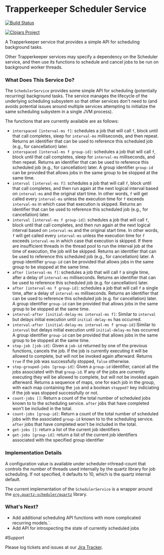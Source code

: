 # Trapperkeeper Scheduler Service

[![Build Status](https://travis-ci.org/puppetlabs/trapperkeeper-scheduler.svg)](https://travis-ci.org/puppetlabs/trapperkeeper-scheduler)

[![Clojars Project](http://clojars.org/puppetlabs/trapperkeeper-scheduler/latest-version.svg)](http://clojars.org/puppetlabs/trapperkeeper-scheduler)

A Trapperkeeper service that provides a simple API for scheduling background tasks.

Other Trapperkeeper services may specify a dependency on the Scheduler service,
and then use its functions to schedule and cancel jobs to be run on background
worker threads.

### What Does This Service Do?

The `SchedulerService` provides some simple API for scheduling (potentially
recurring) background tasks.  The service manages the lifecycle of the underlying
scheduling subsystem so that other services don't need to (and avoids potential issues
around multiple services attempting to initialize the same scheduling subystem
in a single JVM process).

The functions that are currently available are as follows:

* `interspaced [interval-ms f]`: schedules a job that will call `f`, block until
  that call completes, sleep for `interval-ms` milliseconds, and then repeat.
  Returns an identifier that can be used to reference this scheduled job (e.g.,
  for cancellation) later.
* `interspaced [interval-ms f group-id]`: schedules a job that will call `f`, block until
  that call completes, sleep for `interval-ms` milliseconds, and then repeat.
  Returns an identifier that can be used to reference this scheduled job (e.g.,
  for cancellation) later. A group identifier `group-id` can be provided that
  allows jobs in the same group to be stopped at the same time.
* `interval [interval-ms f]`: schedules a job that will call `f`, block until
  that call completes, and then run again at the next logical interval based on
  `interval-ms` and the original start time.  In other words, `f` will get called every
  `interval-ms` unless the execution time for `f` exceeds `interval-ms` in which case
  that execution is skipped.
  Returns an identifier that can be used to reference this scheduled job (e.g.,
  for cancellation) later.
* `interval [interval-ms f group-id]`: schedules a job that will call `f`, block until
  that call completes, and then run again at the next logical interval based on
  `interval-ms` and the original start time.  In other words, `f` will get called every
  `interval-ms` unless the execution time for `f` exceeds `interval-ms` in which case
  that execution is skipped. If there are insufficient threads in the thread pool to
  run the interval job at the time of execution, the job will be skipped. Returns an
  identifier that can be used to reference this scheduled job (e.g.,
  for cancellation) later. A group identifier `group-id` can be provided that
  allows jobs in the same group to be stopped at the same time.
* `after [interval-ms f]`: schedules a job that will call `f` a single time, after
  a delay of `interval-ms` milliseconds.  Returns an identifier that can be used
  to reference this scheduled job (e.g. for cancellation) later.
* `after [interval-ms f group-id]`: schedules a job that will call `f` a single time, after
  a delay of `interval-ms` milliseconds.  Returns an identifier that can be used
  to reference this scheduled job (e.g. for cancellation) later. A group identifier
  `group-id` can be provided that allows jobs in the same group to be stopped
  at the same time.
* `interval-after [initial-delay-ms interval-ms f]`: Similar to `interval` but delays
  initial execution until `initial-delay-ms` has occurred.
* `interval-after [initial-delay-ms interval-ms f group-id]`:Similar to `interval` but delays
  initial execution until `initial-delay-ms` has occurred A group identifier `group-id` can be provided that
  allows jobs in the same group to be stopped at the same time.
* `stop-job [job-id]`: Given a `job-id` returned by one of the previous functions,
  cancels the job.  If the job is currently executing it will be allowed to complete,
  but will not be invoked again afterward.  Returns `true` if the job was successfully
  stopped, `false` otherwise.
* `stop-grouped-jobs [group-id]`: Given a `group-id` identifier, cancel all the jobs
  associated with that `group-id`.  If any of the jobs are currently executing they
  will be allowed to complete, but will not be invoked again afterward.  Returns a
  sequence of maps, one for each job in the group, with each map containing the
  `job` and a boolean `stopped?` key indiciating if the job was stopped successfully
  or not.
* `count-jobs []`: Return a count of the total number of scheduled jobs known to
  to the scheduling service.  `after` jobs that have completed won't be included
  in the total.
* `count-jobs [group-id]`: Return a count of the total number of scheduled jobs
  with the associated `group-id` known to to the scheduling service.
  `after` jobs that have completed won't be included in the total.
* `get-jobs []`: return a list of the current job identifiers
* `get-jobs [group-id]`: return a list of the current job identifiers associated
  with the specified group identifier

### Implementation Details

A configuration value is available under scheduler->thread-count that controls
the number of threads used internally by the quartz library for job scheduling.
If not specified, it defaults to 10, which is the quartz internal default.

The current implementation of the `SchedulerService` is a wrapper around
the [`org.quartz-scheduler/quartz`](http://www.quartz-scheduler.org/) library.

### What's Next?

* Add additional scheduling API functions with more complicated recurring models.`.
* Add API for introspecting the state of currently scheduled jobs

#Support

Please log tickets and issues at our [Jira Tracker](https://tickets.puppetlabs.com/issues/?jql=project%20%3D%20Trapperkeeper).

